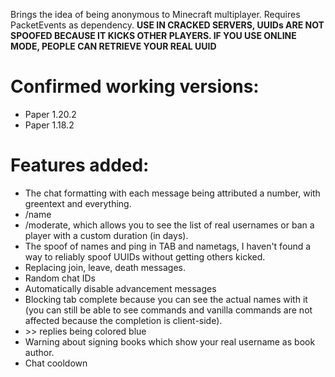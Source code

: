 Brings the idea of being anonymous to Minecraft multiplayer. Requires PacketEvents as dependency. <strong>USE IN CRACKED SERVERS, UUIDs ARE NOT SPOOFED BECAUSE IT KICKS OTHER PLAYERS. IF YOU USE ONLINE MODE, PEOPLE CAN RETRIEVE YOUR REAL UUID</strong>

# Confirmed working versions:
- Paper 1.20.2
- Paper 1.18.2

# Features added:
- The chat formatting with each message being attributed a number, with greentext and everything.
- /name
- /moderate, which allows you to see the list of real usernames or ban a player with a custom duration (in days).
- The spoof of names and ping in TAB and nametags, I haven't found a way to reliably spoof UUIDs without getting others kicked.
- Replacing join, leave, death messages.
- Random chat IDs
- Automatically disable advancement messages
- Blocking tab complete because you can see the actual names with it (you can still be able to see commands and vanilla commands are not affected because the completion is client-side).
- \>\> replies being colored blue
- Warning about signing books which show your real username as book author.
- Chat cooldown
